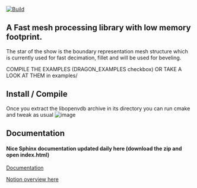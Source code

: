 [![Build](https://github.com/PolygonFlow/Dragon/actions/workflows/main.yml/badge.svg)](https://github.com/PolygonFlow/Dragon/actions/workflows/main.yml) 

## A Fast mesh processing library with low memory footprint.

The star of the show is the boundary representation mesh structure 
which is currently used for fast decimation, fillet and will be used for beveling.


COMPILE THE EXAMPLES (DRAGON_EXAMPLES checkbox) OR TAKE A LOOK AT THEM in examples/ 

## Install / Compile

Once you extract the libopenvdb archive in its directory you can run cmake and tweak as usual 
![image](https://user-images.githubusercontent.com/7016200/167814970-cd1c1c4f-c312-4e25-a58e-33d5031e6d23.png)

## Documentation 

#### Nice Sphinx documentation updated daily here (download the zip and open index.html)

[Documentation](https://github.com/PolygonFlow/Dragon/tree/develop/docs)


[Notion overview here](https://www.notion.so/polygonflow/Dragon-Meshes-77e5ea91568241f096883726d1bb3b72)


